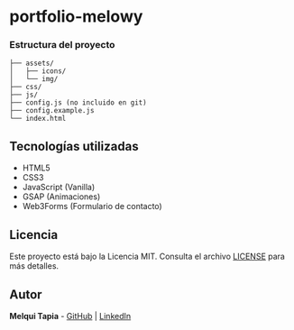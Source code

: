 # portfolio-melowy

### Estructura del proyecto

```
├── assets/
│   ├── icons/
│   └── img/
├── css/
├── js/
├── config.js (no incluido en git)
├── config.example.js
└── index.html
```

## Tecnologías utilizadas

- HTML5
- CSS3
- JavaScript (Vanilla)
- GSAP (Animaciones)
- Web3Forms (Formulario de contacto)

## Licencia

Este proyecto está bajo la Licencia MIT. Consulta el archivo [LICENSE](LICENSE) para más detalles.

## Autor

**Melqui Tapia** - [GitHub](https://github.com/tuusuario) | [LinkedIn](https://linkedin.com/in/tuusuario)